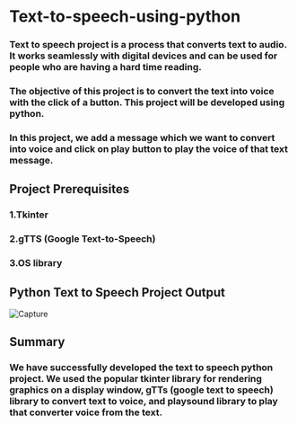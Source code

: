 # Text-to-speech-using-python
### Text to speech project is a process that converts text to audio. It works seamlessly with digital devices and can be used for people who are having a hard time reading.
### The objective of this project is to convert the text into voice with the click of a button. This project will be developed using python.
### In this project, we add a message which we want to convert into voice and click on play button to play the voice of that text message.

## Project Prerequisites
### 1.Tkinter 
### 2.gTTS (Google Text-to-Speech) 
### 3.OS library 

## Python Text to Speech Project Output
![Capture](https://user-images.githubusercontent.com/87559240/150474830-f75f0f1b-6b69-4edf-8c4e-979fea1ec3c2.PNG)

## Summary
### We have successfully developed the text to speech python project. We used the popular tkinter library for rendering graphics on a display window, gTTs (google text to speech) library to convert text to voice, and playsound library to play that converter voice from the text.

